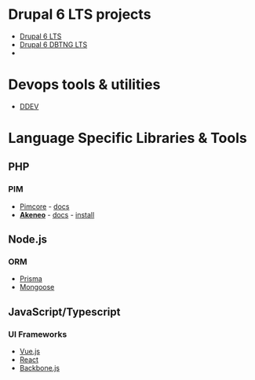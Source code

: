 # Drupal 6 LTS projects
* [Drupal 6 LTS](https://github.com/mazzarito/Drupal6-LTS)
* [Drupal 6 DBTNG LTS](https://github.com/mazzarito/dbtng)
* 
# Devops tools & utilities
* [DDEV](https://github.com/drud/ddev)

# Language Specific Libraries & Tools

## PHP
### PIM
* [Pimcore](https://pimcore.com/en) - [docs](https://pimcore.com/docs/pimcore/current/index.html)
* **[Akeneo](https://akeneo.com/)** - [docs](https://docs.akeneo.com/master) - [install](https://docs.akeneo.com/master/install_pim/manual/installation_ce.html)

## Node.js
### ORM
* [Prisma](https://www.prisma.io/docs/concepts/overview/what-is-prisma) 
* [Mongoose](https://mongoosejs.com/docs/index.html) 

## JavaScript/Typescript
### UI Frameworks
* [Vue.js](https://vuejs.org/)
* [React](https://reactjs.org/)
* [Backbone.js](http://backbonejs.org/)

<!--
**mazzarito/mazzarito** is a ✨ _special_ ✨ repository because its `README.md` (this file) appears on your GitHub profile.

Here are some ideas to get you started:

- 🔭 I’m currently working on ...
- 🌱 I’m currently learning ...
- 👯 I’m looking to collaborate on ...
- 🤔 I’m looking for help with ...
- 💬 Ask me about ...
- 📫 How to reach me: ...
- 😄 Pronouns: ...
- ⚡ Fun fact: ...
-->

